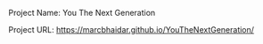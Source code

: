 Project Name: You The Next Generation

Project URL: https://marcbhaidar.github.io/YouTheNextGeneration/
